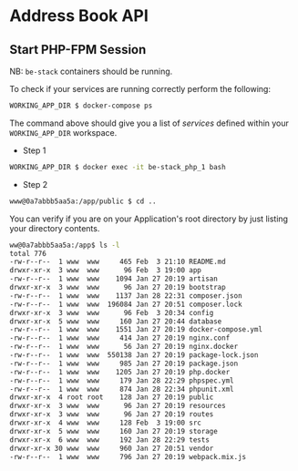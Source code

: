 # Address Book API #

## Start PHP-FPM Session ##

NB: `be-stack` containers should be running.

To check if your services are running correctly perform 
the following:

```bash
WORKING_APP_DIR $ docker-compose ps 
```

The command above should give you a list of *services* defined 
within your `WORKING_APP_DIR` workspace.

- Step 1

```bash
WORKING_APP_DIR $ docker exec -it be-stack_php_1 bash 
```

- Step 2

```bash
www@0a7abbb5aa5a:/app/public $ cd .. 
```

You can verify if you are on your Application's root directory 
by just listing your directory contents.

```bash
ww@0a7abbb5aa5a:/app$ ls -l
total 776
-rw-r--r--  1 www  www     465 Feb  3 21:10 README.md
drwxr-xr-x  3 www  www      96 Feb  3 19:00 app
-rw-r--r--  1 www  www    1094 Jan 27 20:19 artisan
drwxr-xr-x  3 www  www      96 Jan 27 20:19 bootstrap
-rw-r--r--  1 www  www    1137 Jan 28 22:31 composer.json
-rw-r--r--  1 www  www  196084 Jan 27 20:51 composer.lock
drwxr-xr-x  3 www  www      96 Feb  3 20:34 config
drwxr-xr-x  5 www  www     160 Jan 27 20:44 database
-rw-r--r--  1 www  www    1551 Jan 27 20:19 docker-compose.yml
-rw-r--r--  1 www  www     414 Jan 27 20:19 nginx.conf
-rw-r--r--  1 www  www      56 Jan 27 20:19 nginx.docker
-rw-r--r--  1 www  www  550138 Jan 27 20:19 package-lock.json
-rw-r--r--  1 www  www     985 Jan 27 20:19 package.json
-rw-r--r--  1 www  www    1205 Jan 27 20:19 php.docker
-rw-r--r--  1 www  www     179 Jan 28 22:29 phpspec.yml
-rw-r--r--  1 www  www     874 Jan 28 22:34 phpunit.xml
drwxr-xr-x  4 root root    128 Jan 27 20:19 public
drwxr-xr-x  3 www  www      96 Jan 27 20:19 resources
drwxr-xr-x  3 www  www      96 Jan 27 20:19 routes
drwxr-xr-x  4 www  www     128 Feb  3 19:00 src
drwxr-xr-x  5 www  www     160 Jan 27 20:19 storage
drwxr-xr-x  6 www  www     192 Jan 28 22:29 tests
drwxr-xr-x 30 www  www     960 Jan 27 20:51 vendor
-rw-r--r--  1 www  www     796 Jan 27 20:19 webpack.mix.js
```

